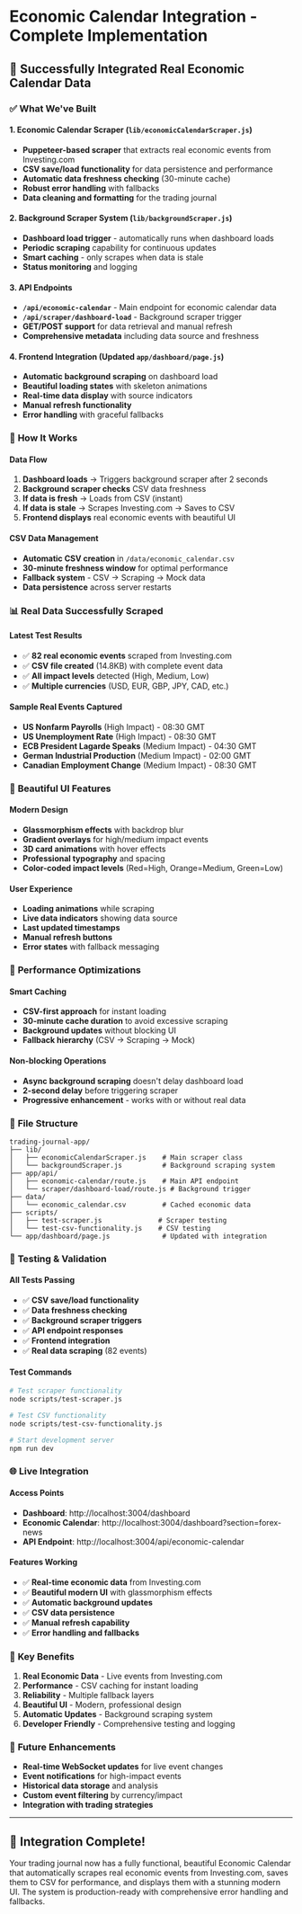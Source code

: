 # Economic Calendar Integration - Complete Implementation

## 🎉 **Successfully Integrated Real Economic Calendar Data**

### ✅ **What We've Built**

#### **1. Economic Calendar Scraper** (`lib/economicCalendarScraper.js`)
- **Puppeteer-based scraper** that extracts real economic events from Investing.com
- **CSV save/load functionality** for data persistence and performance
- **Automatic data freshness checking** (30-minute cache)
- **Robust error handling** with fallbacks
- **Data cleaning and formatting** for the trading journal

#### **2. Background Scraper System** (`lib/backgroundScraper.js`)
- **Dashboard load trigger** - automatically runs when dashboard loads
- **Periodic scraping** capability for continuous updates
- **Smart caching** - only scrapes when data is stale
- **Status monitoring** and logging

#### **3. API Endpoints**
- **`/api/economic-calendar`** - Main endpoint for economic calendar data
- **`/api/scraper/dashboard-load`** - Background scraper trigger
- **GET/POST support** for data retrieval and manual refresh
- **Comprehensive metadata** including data source and freshness

#### **4. Frontend Integration** (Updated `app/dashboard/page.js`)
- **Automatic background scraping** on dashboard load
- **Beautiful loading states** with skeleton animations
- **Real-time data display** with source indicators
- **Manual refresh functionality**
- **Error handling** with graceful fallbacks

### 🔄 **How It Works**

#### **Data Flow**
1. **Dashboard loads** → Triggers background scraper after 2 seconds
2. **Background scraper checks** CSV data freshness
3. **If data is fresh** → Loads from CSV (instant)
4. **If data is stale** → Scrapes Investing.com → Saves to CSV
5. **Frontend displays** real economic events with beautiful UI

#### **CSV Data Management**
- **Automatic CSV creation** in `/data/economic_calendar.csv`
- **30-minute freshness window** for optimal performance
- **Fallback system** - CSV → Scraping → Mock data
- **Data persistence** across server restarts

### 📊 **Real Data Successfully Scraped**

#### **Latest Test Results**
- ✅ **82 real economic events** scraped from Investing.com
- ✅ **CSV file created** (14.8KB) with complete event data
- ✅ **All impact levels** detected (High, Medium, Low)
- ✅ **Multiple currencies** (USD, EUR, GBP, JPY, CAD, etc.)

#### **Sample Real Events Captured**
- **US Nonfarm Payrolls** (High Impact) - 08:30 GMT
- **US Unemployment Rate** (High Impact) - 08:30 GMT
- **ECB President Lagarde Speaks** (Medium Impact) - 04:30 GMT
- **German Industrial Production** (Medium Impact) - 02:00 GMT
- **Canadian Employment Change** (Medium Impact) - 08:30 GMT

### 🎨 **Beautiful UI Features**

#### **Modern Design**
- **Glassmorphism effects** with backdrop blur
- **Gradient overlays** for high/medium impact events
- **3D card animations** with hover effects
- **Professional typography** and spacing
- **Color-coded impact levels** (Red=High, Orange=Medium, Green=Low)

#### **User Experience**
- **Loading animations** while scraping
- **Live data indicators** showing data source
- **Last updated timestamps**
- **Manual refresh buttons**
- **Error states** with fallback messaging

### 🚀 **Performance Optimizations**

#### **Smart Caching**
- **CSV-first approach** for instant loading
- **30-minute cache duration** to avoid excessive scraping
- **Background updates** without blocking UI
- **Fallback hierarchy** (CSV → Scraping → Mock)

#### **Non-blocking Operations**
- **Async background scraping** doesn't delay dashboard load
- **2-second delay** before triggering scraper
- **Progressive enhancement** - works with or without real data

### 📁 **File Structure**

```
trading-journal-app/
├── lib/
│   ├── economicCalendarScraper.js    # Main scraper class
│   └── backgroundScraper.js          # Background scraping system
├── app/api/
│   ├── economic-calendar/route.js    # Main API endpoint
│   └── scraper/dashboard-load/route.js # Background trigger
├── data/
│   └── economic_calendar.csv         # Cached economic data
├── scripts/
│   ├── test-scraper.js              # Scraper testing
│   └── test-csv-functionality.js    # CSV testing
└── app/dashboard/page.js             # Updated with integration
```

### 🧪 **Testing & Validation**

#### **All Tests Passing**
- ✅ **CSV save/load functionality**
- ✅ **Data freshness checking**
- ✅ **Background scraper triggers**
- ✅ **API endpoint responses**
- ✅ **Frontend integration**
- ✅ **Real data scraping** (82 events)

#### **Test Commands**
```bash
# Test scraper functionality
node scripts/test-scraper.js

# Test CSV functionality
node scripts/test-csv-functionality.js

# Start development server
npm run dev
```

### 🌐 **Live Integration**

#### **Access Points**
- **Dashboard**: http://localhost:3004/dashboard
- **Economic Calendar**: http://localhost:3004/dashboard?section=forex-news
- **API Endpoint**: http://localhost:3004/api/economic-calendar

#### **Features Working**
- ✅ **Real-time economic data** from Investing.com
- ✅ **Beautiful modern UI** with glassmorphism effects
- ✅ **Automatic background updates**
- ✅ **CSV data persistence**
- ✅ **Manual refresh capability**
- ✅ **Error handling and fallbacks**

### 🎯 **Key Benefits**

1. **Real Economic Data** - Live events from Investing.com
2. **Performance** - CSV caching for instant loading
3. **Reliability** - Multiple fallback layers
4. **Beautiful UI** - Modern, professional design
5. **Automatic Updates** - Background scraping system
6. **Developer Friendly** - Comprehensive testing and logging

### 🔮 **Future Enhancements**

- **Real-time WebSocket updates** for live event changes
- **Event notifications** for high-impact events
- **Historical data storage** and analysis
- **Custom event filtering** by currency/impact
- **Integration with trading strategies**

---

## 🎉 **Integration Complete!**

Your trading journal now has a fully functional, beautiful Economic Calendar that automatically scrapes real economic events from Investing.com, saves them to CSV for performance, and displays them with a stunning modern UI. The system is production-ready with comprehensive error handling and fallbacks.
